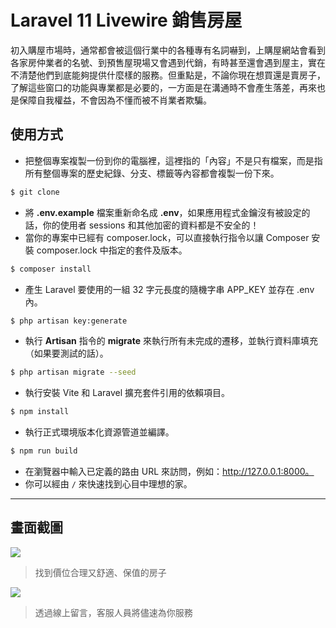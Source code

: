 # Laravel 11 Livewire 銷售房屋

初入購屋市場時，通常都會被這個行業中的各種專有名詞嚇到，上購屋網站會看到各家房仲業者的名號、到預售屋現場又會遇到代銷，有時甚至還會遇到屋主，實在不清楚他們到底能夠提供什麼樣的服務。但重點是，不論你現在想買還是賣房子，了解這些窗口的功能與專業都是必要的，一方面是在溝通時不會產生落差，再來也是保障自我權益，不會因為不懂而被不肖業者欺騙。

## 使用方式
- 把整個專案複製一份到你的電腦裡，這裡指的「內容」不是只有檔案，而是指所有整個專案的歷史紀錄、分支、標籤等內容都會複製一份下來。
```sh
$ git clone
```
- 將 __.env.example__ 檔案重新命名成 __.env__，如果應用程式金鑰沒有被設定的話，你的使用者 sessions 和其他加密的資料都是不安全的！
- 當你的專案中已經有 composer.lock，可以直接執行指令以讓 Composer 安裝 composer.lock 中指定的套件及版本。
```sh
$ composer install
```
- 產生 Laravel 要使用的一組 32 字元長度的隨機字串 APP_KEY 並存在 .env 內。
```sh
$ php artisan key:generate
```
- 執行 __Artisan__ 指令的 __migrate__ 來執行所有未完成的遷移，並執行資料庫填充（如果要測試的話）。
```sh
$ php artisan migrate --seed
```
- 執行安裝 Vite 和 Laravel 擴充套件引用的依賴項目。
```sh
$ npm install
```
- 執行正式環境版本化資源管道並編譯。
```sh
$ npm run build
```
- 在瀏覽器中輸入已定義的路由 URL 來訪問，例如：http://127.0.0.1:8000。
- 你可以經由 `/` 來快速找到心目中理想的家。

----

## 畫面截圖
![](https://i.imgur.com/VugQR7Z.png)
> 找到價位合理又舒適、保值的房子

![](https://i.imgur.com/VUTZqsU.png)
> 透過線上留言，客服人員將儘速為你服務
